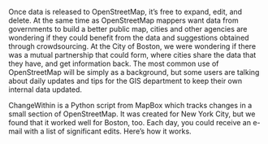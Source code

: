 Once data is released to OpenStreetMap, it’s free to expand, edit, and delete.
At the same time as OpenStreetMap mappers want data from governments to build
a better public map, cities and other agencies are wondering if they could
benefit from the data and suggestions obtained through crowdsourcing. At the
City of Boston, we were wondering if there was a mutual partnership that could
form, where cities share the data that they have, and get information back. The
most common use of OpenStreetMap will be simply as a background, but some users
are talking about daily updates and tips for the GIS department to keep their
own internal data updated.

ChangeWithin is a Python script from MapBox which tracks changes in a small
section of OpenStreetMap. It was created for New York City, but we found that
it worked well for Boston, too. Each day, you could receive an e-mail with a
list of significant edits. Here’s how it works.

